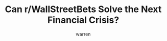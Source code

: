 ---
layout: post
title:  "Can r/WallStreetBets Solve the Next Financial Crisis?"
author: warren
categories: [  ]
image: assets/images/eyeswideshut.jpg
featured: false
hidden: true
---